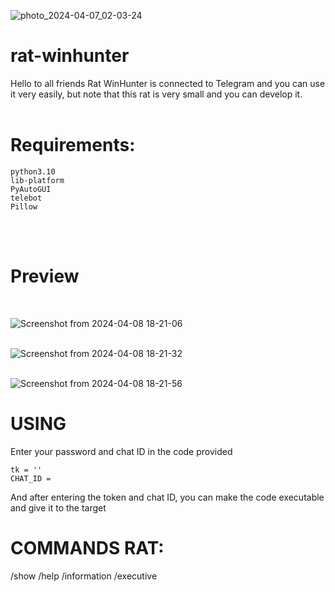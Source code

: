 ![photo_2024-04-07_02-03-24](https://github.com/newamooz/rat-winhunter/assets/101067545/4eb44584-7bdf-4379-87d7-122e0e63cb15)
# rat-winhunter
Hello to all friends  Rat WinHunter is connected to Telegram and you can use it very easily, but note that this rat is very small and you can develop it.<br>
<br>

# Requirements:
```
python3.10
lib-platform
PyAutoGUI
telebot
Pillow 
```
<br>
<br>

# Preview
<br>

![Screenshot from 2024-04-08 18-21-06](https://github.com/newamooz/rat-winhunter/assets/101067545/70db0e4a-8370-4687-b6c4-bb8153dd27ac)
<br>
<br>

![Screenshot from 2024-04-08 18-21-32](https://github.com/newamooz/rat-winhunter/assets/101067545/f1a818b1-e7b7-4036-bf4f-40b59b585a7f)
<br>
<br>

![Screenshot from 2024-04-08 18-21-56](https://github.com/newamooz/rat-winhunter/assets/101067545/226ce591-b1db-44c2-a7bf-d47f1d0c6660)


# USING
Enter your password and chat ID in the code provided
```
tk = ''
CHAT_ID =
```
And after entering the token and chat ID, you can make the code executable and give it to the target

# COMMANDS RAT:
/show
/help
/information
/executive
